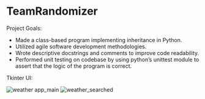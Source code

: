 # TeamRandomizer

Project Goals:

- Made a class-based program implementing inheritance in Python.
- Utilized agile software development methodologies.
- Wrote descriptive docstrings and comments to improve code readability.
- Performed unit testing on codebase by using python’s unittest module to assert that the logic of the program is correct.

Tkinter UI:

![weather app_main](https://user-images.githubusercontent.com/51865580/146094181-a816727b-c6a7-4467-a725-7ca97a66b58e.png)
![weather_searched](https://user-images.githubusercontent.com/51865580/146094197-3afdef74-0914-4ade-a8b0-b8b2c939b147.png)
